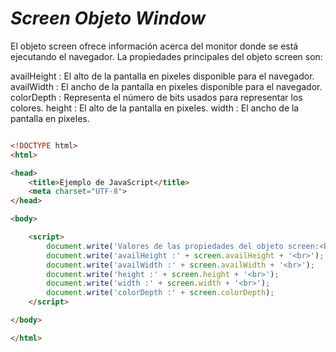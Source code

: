 #  *Screen Objeto Window*

El objeto screen ofrece información acerca del monitor donde se está ejecutando el navegador.
La propiedades principales del objeto screen son:

availHeight : El alto de la pantalla en pixeles disponible para el navegador.
availWidth : El ancho de la pantalla en pixeles disponible para el navegador.
colorDepth : Representa el número de bits usados para representar los colores.
height : El alto de la pantalla en pixeles.
width : El ancho de la pantalla en pixeles. 

```html

<!DOCTYPE html>
<html>

<head>
    <title>Ejemplo de JavaScript</title>
    <meta charset="UTF-8">
</head>

<body>

    <script>
        document.write('Valores de las propiedades del objeto screen:<br>');
        document.write('availHeight :' + screen.availHeight + '<br>');
        document.write('availWidth :' + screen.availWidth + '<br>');
        document.write('height :' + screen.height + '<br>');
        document.write('width :' + screen.width + '<br>');
        document.write('colorDepth :' + screen.colorDepth);
    </script>

</body>

</html>

```